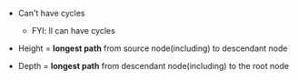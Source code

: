 - Can't have cycles 
    - FYI: ll can have cycles

- Height = **longest path** from source node(including) to descendant node 

- Depth = **longest path** from descendant node(including) to the root node

